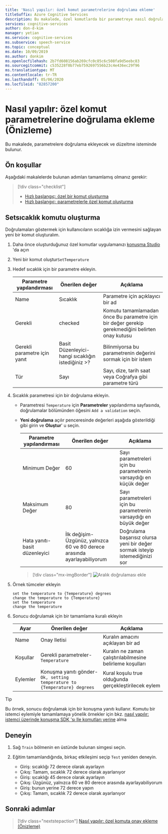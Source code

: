 ```yaml
---
title: 'Nasıl yapılır: özel komut parametrelerine doğrulama ekleme'
titleSuffix: Azure Cognitive Services
description: Bu makalede, özel komutlarda bir parametreye nasıl doğrulama ekleneceğini açıkladık.
services: cognitive-services
author: don-d-kim
manager: yetian
ms.service: cognitive-services
ms.subservice: speech-service
ms.topic: conceptual
ms.date: 10/09/2019
ms.author: donkim
ms.openlocfilehash: 2b7fd608156ab269cfc0c85c6c508fa9d5eebc83
ms.sourcegitcommit: c535228f0b77eb7592697556b23c4e436ec29f96
ms.translationtype: MT
ms.contentlocale: tr-TR
ms.lasthandoff: 05/06/2020
ms.locfileid: "82857200"
---
```

# <a name="how-to-add-validations-to-custom-command-parameters-preview"></a>Nasıl yapılır: özel komut parametrelerine doğrulama ekleme (Önizleme)

Bu makalede, parametrelere doğrulama ekleyecek ve düzeltme isteminde bulunur.

## <a name="prerequisites"></a>Ön koşullar

Aşağıdaki makalelerde bulunan adımları tamamlamış olmanız gerekir:

> [!div class="checklist"]
> * [Hızlı başlangıç: özel bir komut oluşturma](./quickstart-custom-speech-commands-create-new.md)
> * [Hızlı başlangıç: parametrelerle özel komut oluşturma](./quickstart-custom-speech-commands-create-parameters.md)

## <a name="create-a-settemperature-command"></a>Setsıcaklık komutu oluşturma

Doğrulamaları göstermek için kullanıcıların sıcaklığa izin vermesini sağlayan yeni bir komut oluşturalım.

1. Daha önce oluşturduğunuz özel komutlar uygulamanızı [konuşma Studio](https://speech.microsoft.com/) 'da açın
1. Yeni bir komut oluştur`SetTemperature`
1. Hedef sıcaklık için bir parametre ekleyin.

   | Parametre yapılandırması           | Önerilen değer    |Açıklama                 |                                    
   | ----------------- | ----------------------------------| -------------|
   | Name              | Sıcaklık                       | Parametre için açıklayıcı bir ad                                |
   | Gerekli          | checked                           | Komutu tamamlamadan önce Bu parametre için bir değer gerekip gerekmediğini belirten onay kutusu |
   | Gerekli parametre için yanıt     | Basit Düzenleyici-hangi sıcaklığın istediğiniz >?  | Bilinmiyorsa bu parametrenin değerini sormak için bir istem |
   | Tür              | Sayı                            | Sayı, dize, tarih saat veya Coğrafya gibi parametre türü   |

1. Sıcaklık parametresi için bir doğrulama ekleyin.

    - Parametresi `Temperature` için **Parametreler** yapılandırma sayfasında, doğrulamalar bölümünden öğesini `Add a validation` seçin.
    - **Yeni doğrulama** açılır penceresinde değerleri aşağıda gösterildiği gibi girin ve **Oluştur**' u seçin.

  
       | Parametre yapılandırması         | Önerilen değer                                          | Açıklama                                                                        |
       | ----------------- | -------------------------------------------------------- | ------------------------------------------------------------------------------------------------ |
       | Minimum Değer        | 60               | Sayı parametreleri için bu parametrenin varsaydığı en küçük değer |
       | Maksimum Değer        | 80               | Sayı parametreleri için bu parametrenin varsaydığı en büyük değer |
       | Hata yanıtı-basit düzenleyici| İlk değişim-Üzgünüz, yalnızca 60 ve 80 derece arasında ayarlayabiliyorum      | Doğrulama başarısız olursa yeni bir değer sormak isteyip istemediğinizi sor                                       |

       > [!div class="mx-imgBorder"]
       > ![Aralık doğrulaması ekle](media/custom-speech-commands/validations-add-temperature.png)

1. Örnek tümceler ekleyin

   ```
   set the temperature to {Temperature} degrees
   change the temperature to {Temperature}
   set the temperature
   change the temperature
   ```

1. Sonucu doğrulamak için bir tamamlama kuralı ekleyin

   | Ayar    | Önerilen değer                                           |Açıklama                                     |
   | ---------- | --------------------------------------------------------- |-----|
   | Name       | Onay Iletisi                                      |Kuralın amacını açıklayan bir ad |
   | Koşullar | Gerekli parametreler-`Temperature`                       |Kuralın ne zaman çalıştırılabilmesine belirleme koşulları    |   
   | Eylemler    | Konuşma yanıtı gönder-`Ok, setting temperature to {Temperature} degrees` | Kural koşulu true olduğunda gerçekleştirilecek eylem |

> [!TIP]
> Bu örnek, sonucu doğrulamak için bir konuşma yanıtı kullanır. Komutu bir istemci eylemiyle tamamlamaya yönelik örnekler için bkz. [nasıl yapılır: istemci üzerinde konuşma SDK 'sı Ile komutları yerine](./how-to-custom-speech-commands-fulfill-sdk.md) alma


## <a name="try-it-out"></a>Deneyin
1. Sağ `Train` bölmenin en üstünde bulunan simgesi seçin.

1. Eğitim tamamlandığında, birkaç etkileşimi seçip `Test` yeniden deneyin.

    - Giriş: sıcaklığı 72 derece olarak ayarlayın
    - Çıkış: Tamam, sıcaklık 72 derece olarak ayarlanıyor
    - Giriş: sıcaklığı 45 derece olarak ayarlayın
    - Çıkış: Üzgünüz, yalnızca 60 ve 80 derece arasında ayarlayabiliyorum
    - Giriş: bunun yerine 72 derece yapın
    - Çıkış: Tamam, sıcaklık 72 derece olarak ayarlanıyor

## <a name="next-steps"></a>Sonraki adımlar

> [!div class="nextstepaction"]
> [Nasıl yapılır: özel komuta onay ekleme (Önizleme)](./how-to-custom-speech-commands-confirmations.md)
